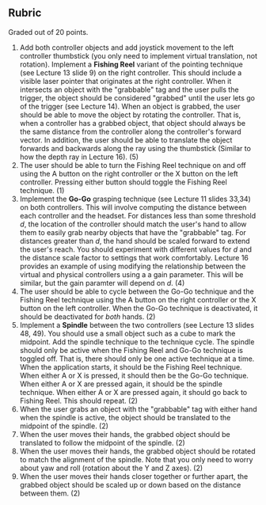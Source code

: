 ## Rubric

Graded out of 20 points. 

1. Add both controller objects and add joystick movement to the left controller thumbstick (you only need to implement virtual translation, not rotation). Implement a **Fishing Reel** variant of the pointing technique (see Lecture 13 slide 9) on the right controller. This should include a visible laser pointer that originates at the right controller. When it intersects an object with the "grabbable" tag and the user pulls the trigger, the object should be considered "grabbed" until the user lets go of the trigger (see Lecture 14).  When an object is grabbed, the user should be able to move the object by rotating the controller. That is, when a controller has a grabbed object, that object should always be the same distance from the controller along the controller's forward vector. In addition, the user should be able to translate the object forwards and backwards along the ray using the thumbstick (Similar to how the depth ray in Lecture 16). (5)
1. The user should be able to turn the Fishing Reel technique on and off using the A button on the right controller or the X button on the left controller.  Pressing either button should toggle the Fishing Reel technique. (1)
1. Implement the **Go-Go** grasping technique (see Lecture 11 slides 33,34) on both controllers.  This will involve computing the distance between each controller and the headset.  For distances less than some threshold *d*, the location of the controller should match the user's hand to allow them to easily grab nearby objects that have the "grabbable" tag.  For distances greater than *d*, the hand should be scaled forward to extend the user's reach.  You should experiment with different values for *d* and the distance scale factor to settings that work comfortably. Lecture 16 provides an example of using modifying the relationship between the virtual and physical controllers using a a gain parameter. This will be similar, but the gain paramter will depend on *d*. (4)
1. The user should be able to cycle between the Go-Go technique and the Fishing Reel technique using the A button on the right controller or the X button on the left controller.  When the Go-Go technique is deactivated, it should be deactivated for *both* hands. (2)
1. Implement a **Spindle** between the two controllers (see Lecture 13 slides 48, 49).  You should use a small object such as a cube to mark the midpoint. Add the spindle technique to the technique cycle. The spindle should only be active when the Fishing Reel and Go-Go technique is toggled off. That is, there should only be one active technique at a time. When the application starts, it should be the Fishing Reel technique. When either A or X is pressed, it should then be the Go-Go technique. When either A or X are pressed again, it should be the spindle technique. When either A or X are pressed again, it should go back to Fishing Reel. This should repeat. (2)
1. When the user grabs an object with the "grabbable" tag with either hand when the spindle is active, the object should be translated to the midpoint of the spindle. (2)
1. When the user moves their hands, the grabbed object should be translated to follow the midpoint of the spindle.  (2)
1. When the user moves their hands, the grabbed object should be rotated to match the alignment of the spindle.  Note that you only need to worry about yaw and roll (rotation about the Y and Z axes).  (2)
1. When the user moves their hands closer together or further apart, the grabbed object should be scaled up or down based on the distance between them.  (2)
